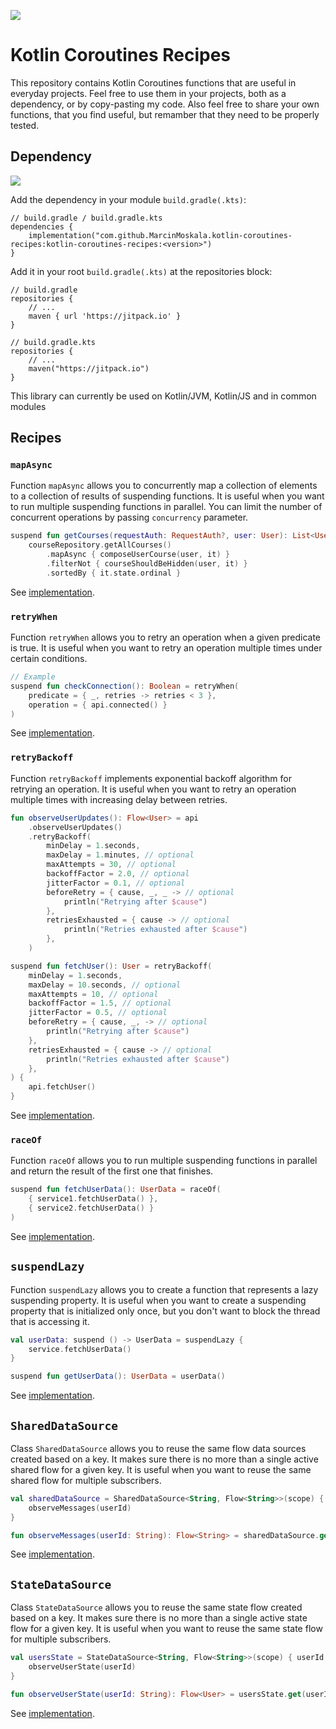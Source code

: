 [![](https://jitpack.io/v/MarcinMoskala/kotlin-coroutines-recipes.svg)](https://jitpack.io/#MarcinMoskala/kotlin-coroutines-recipes)

# Kotlin Coroutines Recipes

This repository contains Kotlin Coroutines functions that are useful in everyday projects. Feel free to use them in your projects, both as a dependency, or by copy-pasting my code. Also feel free to share your own functions, that you find useful, but remamber that they need to be properly tested.

## Dependency

[![](https://jitpack.io/v/MarcinMoskala/kotlin-coroutines-recipes.svg)](https://jitpack.io/#MarcinMoskala/kotlin-coroutines-recipes)

Add the dependency in your module `build.gradle(.kts)`:

```
// build.gradle / build.gradle.kts
dependencies {
    implementation("com.github.MarcinMoskala.kotlin-coroutines-recipes:kotlin-coroutines-recipes:<version>")
}
```

Add it in your root `build.gradle(.kts)` at the repositories block:

```
// build.gradle
repositories {
    // ...
    maven { url 'https://jitpack.io' }
}

// build.gradle.kts
repositories {
    // ...
    maven("https://jitpack.io")
}
```

This library can currently be used on Kotlin/JVM, Kotlin/JS and in common modules

## Recipes

### `mapAsync`

Function `mapAsync` allows you to concurrently map a collection of elements to a collection of results of suspending functions. It is useful when you want to run multiple suspending functions in parallel. You can limit the number of concurrent operations by passing `concurrency` parameter.

```kotlin
suspend fun getCourses(requestAuth: RequestAuth?, user: User): List<UserCourse> =
    courseRepository.getAllCourses()
        .mapAsync { composeUserCourse(user, it) }
        .filterNot { courseShouldBeHidden(user, it) }
        .sortedBy { it.state.ordinal }
```

See [implementation](https://github.com/MarcinMoskala/kotlin-coroutines-recipes/blob/master/src/commonMain/kotlin/mapAsync.kt).

### `retryWhen`

Function `retryWhen` allows you to retry an operation when a given predicate is true. It is useful when you want to retry an operation multiple times under certain conditions.

```kotlin
// Example
suspend fun checkConnection(): Boolean = retryWhen(
    predicate = { _, retries -> retries < 3 },
    operation = { api.connected() }
)
```

See [implementation](https://github.com/MarcinMoskala/kotlin-coroutines-recipes/blob/master/src/commonMain/kotlin/retryWhen.kt).

### `retryBackoff`

Function `retryBackoff` implements exponential backoff algorithm for retrying an operation. It is useful when you want to retry an operation multiple times with increasing delay between retries.

```kotlin
fun observeUserUpdates(): Flow<User> = api
    .observeUserUpdates()
    .retryBackoff(
        minDelay = 1.seconds,
        maxDelay = 1.minutes, // optional
        maxAttempts = 30, // optional
        backoffFactor = 2.0, // optional
        jitterFactor = 0.1, // optional
        beforeRetry = { cause, _, _ -> // optional
            println("Retrying after $cause")
        },
        retriesExhausted = { cause -> // optional
            println("Retries exhausted after $cause")
        },
    )

suspend fun fetchUser(): User = retryBackoff(
    minDelay = 1.seconds,
    maxDelay = 10.seconds, // optional
    maxAttempts = 10, // optional
    backoffFactor = 1.5, // optional
    jitterFactor = 0.5, // optional
    beforeRetry = { cause, _, -> // optional
        println("Retrying after $cause")
    },
    retriesExhausted = { cause -> // optional
        println("Retries exhausted after $cause")
    },
) {
    api.fetchUser()
}
```

See [implementation](https://github.com/MarcinMoskala/kotlin-coroutines-recipes/blob/master/src/commonMain/kotlin/RetryBackoff.kt).

### `raceOf`

Function `raceOf` allows you to run multiple suspending functions in parallel and return the result of the first one that finishes. 

```kotlin
suspend fun fetchUserData(): UserData = raceOf(
    { service1.fetchUserData() },
    { service2.fetchUserData() }
)
```

See [implementation](https://github.com/MarcinMoskala/kotlin-coroutines-recipes/blob/master/src/commonMain/kotlin/raceOf.kt).

## `suspendLazy`

Function `suspendLazy` allows you to create a function that represents a lazy suspending property. It is useful when you want to create a suspending property that is initialized only once, but you don't want to block the thread that is accessing it.

```kotlin
val userData: suspend () -> UserData = suspendLazy {
    service.fetchUserData()
}

suspend fun getUserData(): UserData = userData()
```

See [implementation](https://github.com/MarcinMoskala/kotlin-coroutines-recipes/blob/master/src/commonMain/kotlin/suspendLazy.kt).

## `SharedDataSource`

Class `SharedDataSource` allows you to reuse the same flow data sources created based on a key. It makes sure there is no more than a single active shared flow for a given key. It is useful when you want to reuse the same shared flow for multiple subscribers.

```kotlin
val sharedDataSource = SharedDataSource<String, Flow<String>>(scope) { userId ->
    observeMessages(userId)
}

fun observeMessages(userId: String): Flow<String> = sharedDataSource.get(userId)
```

See [implementation](https://github.com/MarcinMoskala/kotlin-coroutines-recipes/blob/master/src/commonMain/kotlin/SharedDataSource.kt).

## `StateDataSource`

Class `StateDataSource` allows you to reuse the same state flow created based on a key. It makes sure there is no more than a single active state flow for a given key. It is useful when you want to reuse the same state flow for multiple subscribers.

```kotlin
val usersState = StateDataSource<String, Flow<String>>(scope) { userId ->
    observeUserState(userId)
}

fun observeUserState(userId: String): Flow<User> = usersState.get(userId)
```

See [implementation](https://github.com/MarcinMoskala/kotlin-coroutines-recipes/blob/master/src/commonMain/kotlin/StateDataSource.kt).

